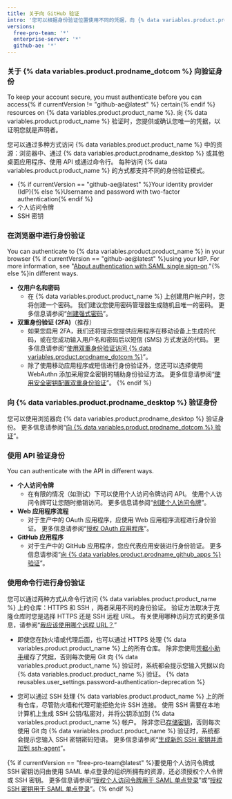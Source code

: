 ```yaml
---
title: 关于向 GitHub 验证
intro: '您可以根据身份验证位置使用不同的凭据，向 {% data variables.product.product_name %} 验证来安全地访问帐户的资源。'
versions:
  free-pro-team: '*'
  enterprise-server: '*'
  github-ae: '*'
---
```


### 关于 {% data variables.product.prodname_dotcom %} 向验证身份

To keep your account secure, you must authenticate before you can access{% if currentVersion != "github-ae@latest" %} certain{% endif %} resources on {% data variables.product.product_name %}. 向 {% data variables.product.product_name %} 验证时，您提供或确认您唯一的凭据，以证明您就是声明者。

您可以通过多种方式访问 {% data variables.product.product_name %} 中的资源：浏览器中、通过 {% data variables.product.prodname_desktop %} 或其他桌面应用程序、使用 API 或通过命令行。 每种访问 {% data variables.product.product_name %} 的方式都支持不同的身份验证模式。

- {% if currentVersion == "github-ae@latest" %}Your identity provider (IdP){% else %}Username and password with two-factor authentication{% endif %}
- 个人访问令牌
- SSH 密钥

### 在浏览器中进行身份验证

You can authenticate to {% data variables.product.product_name %} in your browser {% if currentVersion == "github-ae@latest" %}using your IdP. For more information, see "[About authentication with SAML single sign-on](/github/authenticating-to-github/about-authentication-with-saml-single-sign-on)."{% else %}in different ways.

- **仅用户名和密码**
    - 在 {% data variables.product.product_name %} 上创建用户帐户时，您将创建一个密码。 我们建议您使用密码管理器生成随机且唯一的密码。 更多信息请参阅“[创建强式密码](/github/authenticating-to-github/creating-a-strong-password)”。
- **双重身份验证 (2FA)**（推荐）
    - 如果您启用 2FA，我们还将提示您提供应用程序在移动设备上生成的代码，或在您成功输入用户名和密码后以短信 (SMS) 方式发送的代码。 更多信息请参阅“[使用双重身份验证访问 {% data variables.product.prodname_dotcom %}](/github/authenticating-to-github/accessing-github-using-two-factor-authentication#providing-a-2fa-code-when-signing-in-to-the-website)”。
    - 除了使用移动应用程序或短信进行身份验证外，您还可以选择使用 WebAuthn 添加采用安全密钥的辅助身份验证方法。 更多信息请参阅“[使用安全密钥配置双重身份验证](/github/authenticating-to-github/configuring-two-factor-authentication#configuring-two-factor-authentication-using-a-security-key)”。
{% endif %}

### 向 {% data variables.product.prodname_desktop %} 验证身份

您可以使用浏览器向 {% data variables.product.prodname_desktop %} 验证身份。 更多信息请参阅“[向 {% data variables.product.prodname_dotcom %} 验证](/desktop/getting-started-with-github-desktop/authenticating-to-github)”。

### 使用 API 验证身份

You can authenticate with the API in different ways.

- **个人访问令牌**
    - 在有限的情况（如测试）下可以使用个人访问令牌访问 API。 使用个人访问令牌可让您随时撤销访问。 更多信息请参阅“[创建个人访问令牌](/github/authenticating-to-github/creating-a-personal-access-token)”。
- **Web 应用程序流程**
    - 对于生产中的 OAuth 应用程序，应使用 Web 应用程序流程进行身份验证。 更多信息请参阅“[授权 OAuth 应用程序](/apps/building-oauth-apps/authorizing-oauth-apps/#web-application-flow)”。
- **GitHub 应用程序**
    - 对于生产中的 GitHub 应用程序，您应代表应用安装进行身份验证。 更多信息请参阅“[向 {% data variables.product.prodname_github_apps %} 验证](/apps/building-github-apps/authenticating-with-github-apps/)”。

### 使用命令行进行身份验证

您可以通过两种方式从命令行访问 {% data variables.product.product_name %} 上的仓库：HTTPS 和 SSH ，两者采用不同的身份验证。 验证方法取决于克隆仓库时您是选择 HTTPS 还是 SSH 远程 URL。 有关使用哪种访问方式的更多信息，请参阅“[我应该使用哪个远程 URL？](/github/using-git/which-remote-url-should-i-use)”

* 即使您在防火墙或代理后面，也可以通过 HTTPS 处理 {% data variables.product.product_name %} 上的所有仓库。 除非您使用[凭据小助手](/github/using-git/caching-your-github-credentials-in-git)缓存了凭据，否则每次使用 Git 向 {% data variables.product.product_name %} 验证时，系统都会提示您输入凭据以向 {% data variables.product.product_name %} 验证。 {% data reusables.user_settings.password-authentication-deprecation %}

* 您可以通过 SSH 处理 {% data variables.product.product_name %} 上的所有仓库，尽管防火墙和代理可能拒绝允许 SSH 连接。 使用 SSH 需要在本地计算机上生成 SSH 公钥/私密对，并将公钥添加到 {% data variables.product.product_name %} 帐户。 除非您已[存储密钥](/github/authenticating-to-github/generating-a-new-ssh-key-and-adding-it-to-the-ssh-agent#adding-your-ssh-key-to-the-ssh-agent)，否则每次使用 Git 向 {% data variables.product.product_name %} 验证时，系统都会提示您输入 SSH 密钥密码短语。 更多信息请参阅“[生成新的 SSH 密钥并添加到 ssh-agent](/github/authenticating-to-github/generating-a-new-ssh-key-and-adding-it-to-the-ssh-agent)”。

{% if currentVersion == "free-pro-team@latest" %}要使用个人访问令牌或 SSH 密钥访问由使用 SAML 单点登录的组织所拥有的资源，还必须授权个人令牌或 SSH 密钥。 更多信息请参阅“[授权个人访问令牌用于 SAML 单点登录](/github/authenticating-to-github/authorizing-a-personal-access-token-for-use-with-saml-single-sign-on)”或“[授权 SSH 密钥用于 SAML 单点登录](/github/authenticating-to-github/authorizing-an-ssh-key-for-use-with-saml-single-sign-on)”。{% endif %}
